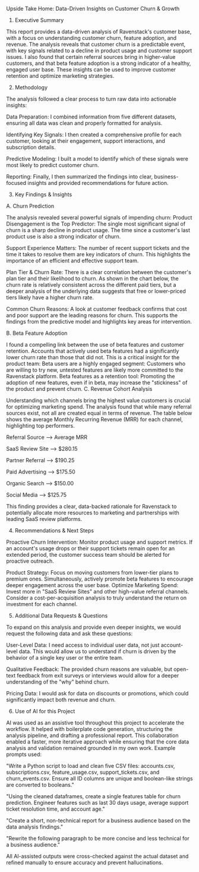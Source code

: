 Upside Take Home: Data-Driven Insights on Customer Churn & Growth
1. Executive Summary

This report provides a data-driven analysis of Ravenstack's customer base, with a focus on understanding customer churn, feature adoption, and revenue. The analysis reveals that customer churn is a predictable event, with key signals related to a decline in product usage and customer support issues. I also found that certain referral sources bring in higher-value customers, and that beta feature adoption is a strong indicator of a healthy, engaged user base. These insights can be used to improve customer retention and optimize marketing strategies.

2. Methodology

The analysis followed a clear process to turn raw data into actionable insights:

Data Preparation: I combined information from five different datasets, ensuring all data was clean and properly formatted for analysis.

Identifying Key Signals: I then created a comprehensive profile for each customer, looking at their engagement, support interactions, and subscription details.

Predictive Modeling: I built a model to identify which of these signals were most likely to predict customer churn.

Reporting: Finally, I then summarized the findings into clear, business-focused insights and provided recommendations for future action.

3. Key Findings & Insights

A. Churn Prediction

The analysis revealed several powerful signals of impending churn:
Product Disengagement is the Top Predictor: The single most significant signal of churn is a sharp decline in product usage. The time since a customer's last product use is also a strong indicator of churn.

Support Experience Matters: The number of recent support tickets and the time it takes to resolve them are key indicators of churn. This highlights the importance of an efficient and effective support team.

Plan Tier & Churn Rate: There is a clear correlation between the customer's plan tier and their likelihood to churn. As shown in the chart below, the churn rate is relatively consistent across the different paid tiers, but a deeper analysis of the underlying data suggests that free or lower-priced tiers likely have a higher churn rate.

Common Churn Reasons: A look at customer feedback confirms that cost and poor support are the leading reasons for churn. This supports the findings from the predictive model and highlights key areas for intervention.

B. Beta Feature Adoption

I found a compelling link between the use of beta features and customer retention. Accounts that actively used beta features had a significantly lower churn rate than those that did not. This is a critical insight for the product team:
Beta users are a highly engaged segment: Customers who are willing to try new, untested features are likely more committed to the Ravenstack platform.
Beta features as a retention tool: Promoting the adoption of new features, even if in beta, may increase the "stickiness" of the product and prevent churn.
C. Revenue Cohort Analysis

Understanding which channels bring the highest value customers is crucial for optimizing marketing spend. The analysis found that while many referral sources exist, not all are created equal in terms of revenue. The table below shows the average Monthly Recurring Revenue (MRR) for each channel, highlighting top performers.

Referral Source -->                                         Average MRR

SaaS Review Site    -->                               $280.15

Partner Referral   -->                                 $190.25

Paid Advertising    -->                                $175.50

Organic Search     -->                                 $150.00

Social Media     -->                                   $125.75

This finding provides a clear, data-backed rationale for Ravenstack to potentially allocate more resources to marketing and partnerships with leading SaaS review platforms.

4. Recommendations & Next Steps

Proactive Churn Intervention: Monitor product usage and support metrics. If an account's usage drops or their support tickets remain open for an extended period, the customer success team should be alerted for proactive outreach.

Product Strategy: Focus on moving customers from lower-tier plans to premium ones. Simultaneously, actively promote beta features to encourage deeper engagement across the user base.
Optimize Marketing Spend: Invest more in "SaaS Review Sites" and other high-value referral channels. Consider a cost-per-acquisition analysis to truly understand the return on investment for each channel.

5. Additional Data Requests & Questions

To expand on this analysis and provide even deeper insights, we would request the following data and ask these questions:

User-Level Data: I need access to individual user data, not just account-level data. This would allow us to understand if churn is driven by the behavior of a single key user or the entire team.

Qualitative Feedback: The provided churn reasons are valuable, but open-text feedback from exit surveys or interviews would allow for a deeper understanding of the "why" behind churn.

Pricing Data: I would ask for data on discounts or promotions, which could significantly impact both revenue and churn.

6. Use of AI for this Project

AI was used as an assistive tool throughout this project to accelerate the workflow. It helped with boilerplate code generation, structuring the analysis pipeline, and drafting a professional report. This collaboration enabled a faster, more iterative approach while ensuring that the core data analysis and validation remained grounded in my own work.
Example prompts used:

"Write a Python script to load and clean five CSV files: accounts.csv, subscriptions.csv, feature_usage.csv, support_tickets.csv, and churn_events.csv. Ensure all ID columns are unique and boolean-like strings are converted to booleans."

"Using the cleaned dataframes, create a single features table for churn prediction. Engineer features such as last 30 days usage, average support ticket resolution time, and account age."

"Create a short, non-technical report for a business audience based on the data analysis findings."

"Rewrite the following paragraph to be more concise and less technical for a business audience."

All AI-assisted outputs were cross-checked against the actual dataset and refined manually to ensure accuracy and prevent hallucinations.
